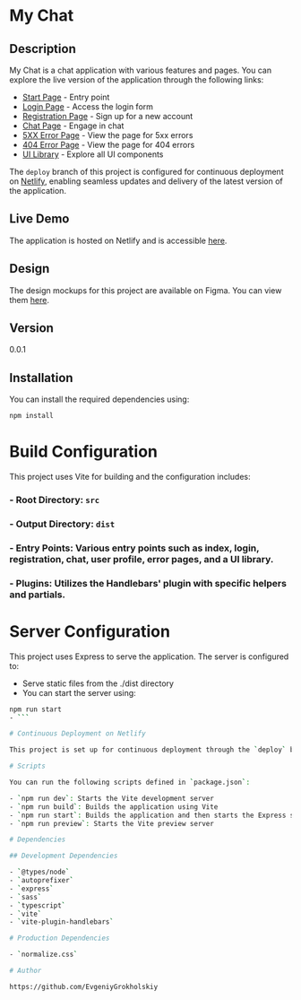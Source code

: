 # My Chat

## Description

My Chat is a chat application with various features and pages. You can explore the live version of the application through the following links:

- [Start Page](https://unique-sprite-357797.netlify.app/) - Entry point
- [Login Page](https://unique-sprite-357797.netlify.app/pages/login/login) - Access the login form
- [Registration Page](https://unique-sprite-357797.netlify.app/pages/registration/registration) - Sign up for a new account
- [Chat Page](https://unique-sprite-357797.netlify.app/pages/chat/chat) - Engage in chat
- [5XX Error Page](https://unique-sprite-357797.netlify.app/pages/5xx/5xx) - View the page for 5xx errors
- [404 Error Page](https://unique-sprite-357797.netlify.app/pages/404/404) - View the page for 404 errors
- [UI Library](https://unique-sprite-357797.netlify.app/pages/uilib/uilib) - Explore all UI components

The `deploy` branch of this project is configured for continuous deployment on [Netlify](https://www.netlify.com), enabling seamless updates and delivery of the latest version of the application.

## Live Demo

The application is hosted on Netlify and is accessible [here](https://unique-sprite-357797.netlify.app/).

## Design

The design mockups for this project are available on Figma. You can view them [here](https://www.figma.com/file/HXZ2xzTHtiTplJZF9RQbGu/Chat_external_link-(Copy)?type=design&node-id=0%3A1&mode=design&t=8AW5ByDVISVcHlg2-1).


## Version

0.0.1

## Installation

You can install the required dependencies using:

```bash
npm install
```

# Build Configuration

This project uses Vite for building and the configuration includes:

### - Root Directory: `src`
### - Output Directory: `dist`
### - Entry Points: Various entry points such as index, login, registration, chat, user profile, error pages, and a UI library.
### - Plugins: Utilizes the Handlebars' plugin with specific helpers and partials.

# Server Configuration

This project uses Express to serve the application. The server is configured to:

- Serve static files from the ./dist directory
- You can start the server using:
```bash
npm run start
- ```

# Continuous Deployment on Netlify

This project is set up for continuous deployment through the `deploy` branch on Netlify. Any changes pushed to this branch will be automatically built and deployed to the live site.

# Scripts

You can run the following scripts defined in `package.json`:

- `npm run dev`: Starts the Vite development server
- `npm run build`: Builds the application using Vite
- `npm run start`: Builds the application and then starts the Express server
- `npm run preview`: Starts the Vite preview server

# Dependencies

## Development Dependencies

- `@types/node`
- `autoprefixer`
- `express`
- `sass`
- `typescript`
- `vite`
- `vite-plugin-handlebars`

# Production Dependencies

- `normalize.css`

# Author

https://github.com/EvgeniyGrokholskiy
